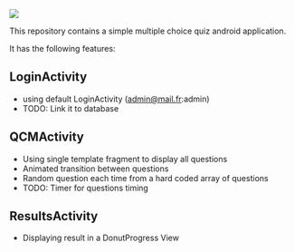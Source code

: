 <p align="Left">
  <img src ="https://i.imgur.com/5zq4cVfl.jpg" />
</p>

This repository contains a simple multiple choice quiz android application.

It has the following features:
## LoginActivity
- using default LoginActivity (admin@mail.fr:admin)
- TODO: Link it to database
## QCMActivity
- Using single template fragment to display all questions
- Animated transition between questions 
- Random question each time from a hard coded array of questions
- TODO: Timer for questions timing
## ResultsActivity
- Displaying result in a DonutProgress View

